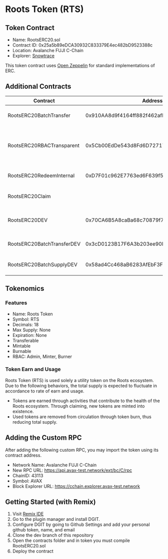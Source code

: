 # Roots Token (RTS)

## Token Contract
- Name: RootsERC20.sol
- Contract ID: 0x25a5b89eDCA30932C833379E4ec482bD9523388c
- Location: Avalanche FUJI C-Chain
- Explorer: [Snowtrace](https://testnet.snowtrace.io/address/0x25a5b89eDCA30932C833379E4ec482bD9523388c)

This token contract uses [Open Zeppelin](https://github.com/OpenZeppelin/openzeppelin-contracts) for standard implementations of ERC.

## Additional Contracts


| Contract | Address | RBAC | Description
| --- | --- | --- | --- |
| RootsERC20BatchTransfer | 0x910AA8d9f4164ff882f462afE27487Df08e64666 | Yes | Adds Batch Transfer to RTS |
| RootsERC20RBACTransparent | 0x5Cb00EdDe543d8Fd6D727174BeB430A19fd4c788 | Yes | Allows execution of RBAC operations while storing addresses |
| RootsERC20RedeemInternal | 0xD7F01c962E7763ed6F639f508fb509B949681065  | Yes | Redeem feature for RTS |
| RootsERC20Claim |  | Yes | Claim feature for RTS |
| RootsERC20DEV | 0x70CA6B5A8caBa68c70879f7693dF2C4e970a99C4 | Yes | Token used for development purposes
| RootsERC20BatchTransferDEV | 0x3cD0123B17F6A3b203ee90E8483eB2C1Fe672992 | Yes | Adds Batch Transfer to RTSDEV |
| RootsERC20BatchSupplyDEV | 0x58ad4Cc468aB6283AfEbF3F485eA46d15edDf178 | Yes | Adds Batch Mint/Burn to RTSDEV

## Tokenomics
### Features
- Name: Roots Token
- Symbol: RTS
- Decimals: 18
- Max Supply: None
- Expiration: None
- Transferable
- Mintable
- Burnable
- RBAC: Admin, Minter, Burner


### Token Earn and Usage
Roots Token (RTS) is used solely a utility token on the Roots ecosystem. Due to the following behaviors, the total supply is expected to fluctuate in accordance to rate of earn and usage.
- Tokens are earned through activities that contribute to the health of the Roots ecosystem. Through claiming, new tokens are minted into existence.
- Used tokens are removed from circulation through token burn, thus reducing total supply.


## Adding the Custom RPC
After adding the following custom RPC, you may import the token using its contract address.
- Network Name: Avalanche FUJI C-Chain
- New RPC URL: https://api.avax-test.network/ext/bc/C/rpc
- ChainID: 43113
- Symbol: AVAX
- Block Explorer URL: https://cchain.explorer.avax-test.network


## Getting Started (with Remix)
1. Visit [Remix IDE](https://remix.ethereum.org/)
2. Go to the plugin manager and install DGIT.
3. Configure DGIT by going to Github Settings and add your personal github token, name, and email
4. Clone the dev branch of this repository
5. Open the contracts folder and in token you must compile RootsERC20.sol
6. Deploy the contract
